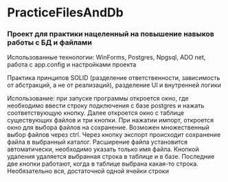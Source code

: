 # PracticeFilesAndDb

### Проект для практики нацеленный на повышение навыков работы с БД и файлами

Использованные технологии: WinForms, Postgres, Npgsql, ADO net, работа с app.config и настройками проекта

Практика принципов SOLID (разделение ответственности, зависимость от абстракций, а не от реализаций), разделение UI и внутренней логики

Использование: при запуске программы откроется окно, где необходимо ввести строку подключения с базе postgres и нажать соответствующую кнопку. Далее откроется окно с таблице существующих файлов и три кнопки. При нажатии импорт, откроется окно для выбора файлов на сохранение. Возможен множественный выбор файлов через ctrl. Через кнопку экспорт происходит сохранение файла в выбранный каталог. Расширение файла установится автоматически, необходимо указать только имя файла. Кнопкой удаления удаляется выбранная строка в таблице и в базе. Последние две кнопки работают, когда в таблице выбрана какая-то строка. Необязательно вся, достаточной одной ячейки строки
